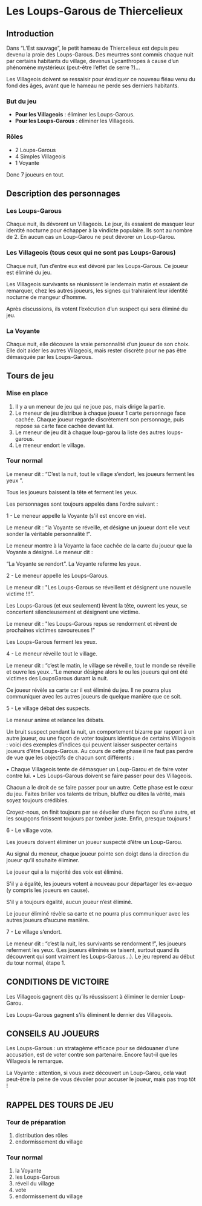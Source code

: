 # Les Loups-Garous de Thiercelieux

## Introduction

Dans “L’Est sauvage”, le petit hameau de Thiercelieux est depuis peu devenu la proie des Loups-Garous.
Des meurtres sont commis chaque nuit par certains habitants du village, devenus Lycanthropes à cause d’un phénomène mystérieux (peut-être l’effet de serre ?)...

Les Villageois doivent se ressaisir pour éradiquer ce nouveau fléau venu du fond des âges, avant que le hameau ne perde ses derniers habitants.

### But du jeu

* **Pour les Villageois** : éliminer les Loups-Garous.
* **Pour les Loups-Garous** : éliminer les Villageois.

### Rôles

* 2 Loups-Garous
* 4 Simples Villageois
* 1 Voyante

Donc 7 joueurs en tout.




## Description des personnages

### Les Loups-Garous

Chaque nuit, ils dévorent un Villageois. Le jour, ils essaient de masquer leur identité nocturne pour échapper à la vindicte populaire. Ils sont au nombre de 2. En aucun cas un Loup-Garou ne peut dévorer un Loup-Garou.

### Les Villageois (tous ceux qui ne sont pas Loups-Garous)

Chaque nuit, l’un d’entre eux est dévoré par les Loups-Garous. Ce joueur est éliminé du jeu.

Les Villageois survivants se réunissent le lendemain matin et essaient de remarquer, chez les autres joueurs, les signes qui trahiraient leur identité nocturne de mangeur d’homme.

Après discussions, ils votent l’exécution d’un suspect qui sera éliminé du jeu.

### La Voyante

Chaque nuit, elle découvre la vraie personnalité d’un joueur de son choix. Elle doit aider les autres Villageois, mais rester discrète pour ne pas être démasquée par les Loups-Garous.



## Tours de jeu

### Mise en place

1. Il y a un meneur de jeu qui ne joue pas, mais dirige la partie. 
2. Le meneur de jeu distribue à chaque joueur 1 carte personnage face cachée. Chaque joueur regarde discrètement son personnage, puis repose sa carte face cachée devant lui.
3. Le meneur de jeu dit à chaque loup-garou la liste des autres loups-garous.
4. Le meneur endort le village.




### Tour normal

Le meneur dit : “C’est la nuit, tout le village s’endort, les joueurs ferment les yeux ”.

Tous les joueurs baissent la tête et ferment les yeux. 


Les personnages sont toujours appelés dans l’ordre suivant :

1 - Le meneur appelle la Voyante (s'il est encore en vie).

Le meneur dit : “la Voyante se réveille, et désigne un joueur dont elle veut sonder la véritable personnalité !”.

Le meneur montre à la Voyante la face cachée de la carte du joueur que la Voyante a désigné. Le meneur dit :

“La Voyante se rendort”. La Voyante referme les yeux.

2 - Le meneur appelle les Loups-Garous.

Le meneur dit : "Les Loups-Garous se réveillent et désignent une nouvelle victime !!!".

Les Loups-Garous (et eux seulement) lèvent la tête, ouvrent les yeux, se concertent silencieusement et désignent une victime.

Le meneur dit : "les Loups-Garous repus se rendorment et rêvent de prochaines victimes savoureuses !"

Les Loups-Garous ferment les yeux.

4 - Le meneur réveille tout le village.

Le meneur dit : “c’est le matin, le village se réveille, tout le monde se réveille et ouvre les yeux…”Le meneur désigne alors le ou les joueurs qui ont été victimes des LoupsGarous durant la nuit.

Ce joueur révèle sa carte car il est éliminé du jeu. Il ne pourra plus communiquer avec les autres joueurs de quelque manière que ce soit.

5 - Le village débat des suspects.

Le meneur anime et relance les débats.

Un bruit suspect pendant la nuit, un comportement bizarre par rapport à un autre joueur, ou une façon de voter toujours identique de certains Villageois : voici des exemples d’indices qui peuvent laisser suspecter certains joueurs d’être Loups-Garous. Au cours de cette phase il ne faut pas perdre de vue que les objectifs de chacun sont différents :

• Chaque Villageois tente de démasquer un Loup-Garou et de faire voter contre lui.
• Les Loups-Garous doivent se faire passer pour des Villageois.

Chacun a le droit de se faire passer pour un autre. Cette phase est le cœur du jeu. Faites briller vos talents de tribun, bluffez ou dites la vérité, mais soyez toujours crédibles.

Croyez-nous, on finit toujours par se dévoiler d’une façon ou d’une autre, et les soupçons finissent toujours par tomber juste. Enfin, presque toujours !

6 - Le village vote.

Les joueurs doivent éliminer un joueur suspecté d’être un Loup-Garou.

Au signal du meneur, chaque joueur pointe son doigt dans la direction du joueur qu’il souhaite éliminer.

Le joueur qui a la majorité des voix est éliminé. 

S'il y a égalité, les joueurs votent à nouveau pour départager les ex-aequo (y compris les joueurs en cause). 

S'il y a toujours égalité, aucun joueur n’est éliminé.

Le joueur éliminé révèle sa carte et ne pourra plus communiquer avec les autres joueurs d’aucune manière.

7 - Le village s’endort.

Le meneur dit : “c’est la nuit, les survivants se rendorment !”, les joueurs referment les yeux. (Les joueurs éliminés se taisent, surtout quand ils découvrent qui sont vraiment les Loups-Garous…). Le jeu reprend au début du tour normal, étape 1.

## CONDITIONS DE VICTOIRE

Les Villageois gagnent dès qu’ils réussissent à éliminer le dernier Loup-Garou.

Les Loups-Garous gagnent s’ils éliminent le dernier des Villageois.


## CONSEILS AU JOUEURS

Les Loups-Garous : un stratagème efficace pour se dédouaner d’une accusation, est de voter contre son partenaire. Encore faut-il que les Villageois le remarque.

La Voyante : attention, si vous avez découvert un Loup-Garou, cela vaut peut-être la peine de vous dévoiler pour accuser le joueur, mais pas trop tôt !

## RAPPEL DES TOURS DE JEU

### Tour de préparation

1. distribution des rôles
2. endormissement du village

### Tour normal

1. la Voyante
2. les Loups-Garous 
3. réveil du village
4. vote
5. endormissement du village
